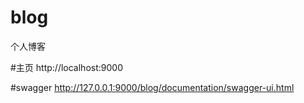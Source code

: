 # blog
个人博客

#主页
http://localhost:9000

#swagger
http://127.0.0.1:9000/blog/documentation/swagger-ui.html

